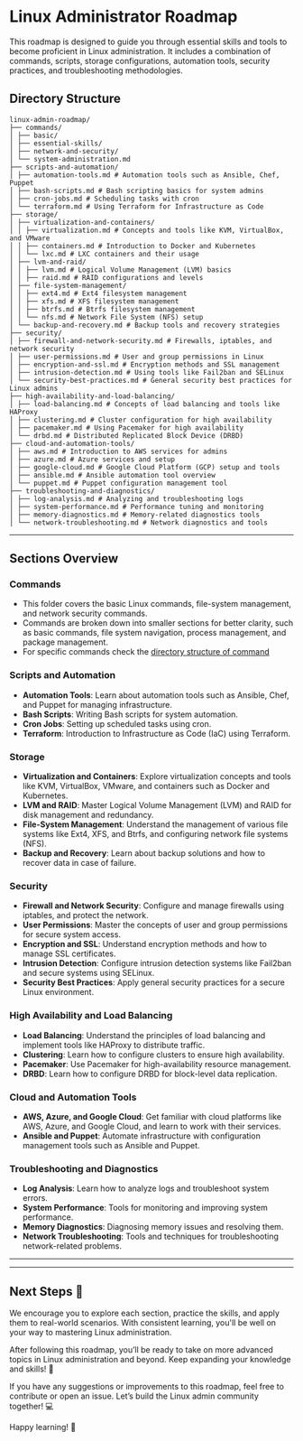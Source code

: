 # Linux Administrator Roadmap

This roadmap is designed to guide you through essential skills and tools to become proficient in Linux administration. It includes a combination of commands, scripts, storage configurations, automation tools, security practices, and troubleshooting methodologies.

## Directory Structure

```plaintext
linux-admin-roadmap/
├── commands/
│ ├── basic/
│ ├── essential-skills/
│ ├── network-and-security/
│ └── system-administration.md
├── scripts-and-automation/
│ ├── automation-tools.md # Automation tools such as Ansible, Chef, Puppet
│ ├── bash-scripts.md # Bash scripting basics for system admins
│ ├── cron-jobs.md # Scheduling tasks with cron
│ └── terraform.md # Using Terraform for Infrastructure as Code
├── storage/
│ ├── virtualization-and-containers/
│ │ ├── virtualization.md # Concepts and tools like KVM, VirtualBox, and VMware
│ │ ├── containers.md # Introduction to Docker and Kubernetes
│ │ └── lxc.md # LXC containers and their usage
│ ├── lvm-and-raid/
│ │ ├── lvm.md # Logical Volume Management (LVM) basics
│ │ ├── raid.md # RAID configurations and levels
│ ├── file-system-management/
│ │ ├── ext4.md # Ext4 filesystem management
│ │ ├── xfs.md # XFS filesystem management
│ │ ├── btrfs.md # Btrfs filesystem management
│ │ └── nfs.md # Network File System (NFS) setup
│ └── backup-and-recovery.md # Backup tools and recovery strategies
├── security/
│ ├── firewall-and-network-security.md # Firewalls, iptables, and network security
│ ├── user-permissions.md # User and group permissions in Linux
│ ├── encryption-and-ssl.md # Encryption methods and SSL management
│ ├── intrusion-detection.md # Using tools like Fail2ban and SELinux
│ └── security-best-practices.md # General security best practices for Linux admins
├── high-availability-and-load-balancing/
│ ├── load-balancing.md # Concepts of load balancing and tools like HAProxy
│ ├── clustering.md # Cluster configuration for high availability
│ ├── pacemaker.md # Using Pacemaker for high availability
│ └── drbd.md # Distributed Replicated Block Device (DRBD)
├── cloud-and-automation-tools/
│ ├── aws.md # Introduction to AWS services for admins
│ ├── azure.md # Azure services and setup
│ ├── google-cloud.md # Google Cloud Platform (GCP) setup and tools
│ ├── ansible.md # Ansible automation tool overview
│ └── puppet.md # Puppet configuration management tool
├── troubleshooting-and-diagnostics/
│ ├── log-analysis.md # Analyzing and troubleshooting logs
│ ├── system-performance.md # Performance tuning and monitoring
│ ├── memory-diagnostics.md # Memory-related diagnostics tools
│ └── network-troubleshooting.md # Network diagnostics and tools
```

---

## **Sections Overview**

### **Commands**

- This folder covers the basic Linux commands, file-system management, and network security commands.
- Commands are broken down into smaller sections for better clarity, such as basic commands, file system navigation, process management, and package management.
- For specific commands check the [directory structure of command](commands\README.md)

### **Scripts and Automation**

- **Automation Tools**: Learn about automation tools such as Ansible, Chef, and Puppet for managing infrastructure.
- **Bash Scripts**: Writing Bash scripts for system automation.
- **Cron Jobs**: Setting up scheduled tasks using cron.
- **Terraform**: Introduction to Infrastructure as Code (IaC) using Terraform.

### **Storage**

- **Virtualization and Containers**: Explore virtualization concepts and tools like KVM, VirtualBox, VMware, and containers such as Docker and Kubernetes.
- **LVM and RAID**: Master Logical Volume Management (LVM) and RAID for disk management and redundancy.
- **File-System Management**: Understand the management of various file systems like Ext4, XFS, and Btrfs, and configuring network file systems (NFS).
- **Backup and Recovery**: Learn about backup solutions and how to recover data in case of failure.

### **Security**

- **Firewall and Network Security**: Configure and manage firewalls using iptables, and protect the network.
- **User Permissions**: Master the concepts of user and group permissions for secure system access.
- **Encryption and SSL**: Understand encryption methods and how to manage SSL certificates.
- **Intrusion Detection**: Configure intrusion detection systems like Fail2ban and secure systems using SELinux.
- **Security Best Practices**: Apply general security practices for a secure Linux environment.

### **High Availability and Load Balancing**

- **Load Balancing**: Understand the principles of load balancing and implement tools like HAProxy to distribute traffic.
- **Clustering**: Learn how to configure clusters to ensure high availability.
- **Pacemaker**: Use Pacemaker for high-availability resource management.
- **DRBD**: Learn how to configure DRBD for block-level data replication.

### **Cloud and Automation Tools**

- **AWS, Azure, and Google Cloud**: Get familiar with cloud platforms like AWS, Azure, and Google Cloud, and learn to work with their services.
- **Ansible and Puppet**: Automate infrastructure with configuration management tools such as Ansible and Puppet.

### **Troubleshooting and Diagnostics**

- **Log Analysis**: Learn how to analyze logs and troubleshoot system errors.
- **System Performance**: Tools for monitoring and improving system performance.
- **Memory Diagnostics**: Diagnosing memory issues and resolving them.
- **Network Troubleshooting**: Tools and techniques for troubleshooting network-related problems.

---

---

## Next Steps 🚀

We encourage you to explore each section, practice the skills, and apply them to real-world scenarios. With consistent learning, you'll be well on your way to mastering Linux administration.

After following this roadmap, you’ll be ready to take on more advanced topics in Linux administration and beyond. Keep expanding your knowledge and skills! 🌟

If you have any suggestions or improvements to this roadmap, feel free to contribute or open an issue. Let’s build the Linux admin community together! 💻

Happy learning! 🎉

